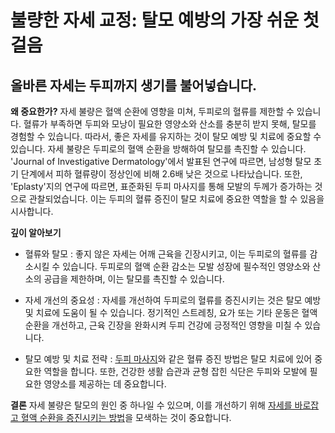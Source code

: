 ﻿

# 불량한 자세 교정: 탈모 예방의 가장 쉬운 첫걸음

## 올바른 자세는 두피까지 생기를 불어넣습니다.

**왜 중요한가?** 
자세 불량은 혈액 순환에 영향을 미쳐, 두피로의 혈류를 제한할 수 있습니다. 혈류가 부족하면 두피와 모낭이 필요한 영양소와 산소를 충분히 받지 못해, 탈모를 경험할 수 있습니다. 따라서, 좋은 자세를 유지하는 것이 탈모 예방 및 치료에 중요할 수 있습니다. 자세 불량은 두피로의 혈액 순환을 방해하여 탈모를 촉진할 수 있습니다. 'Journal of Investigative Dermatology'에서 발표된 연구에 따르면, 남성형 탈모 초기 단계에서 피하 혈류량이 정상인에 비해 2.6배 낮은 것으로 나타났습니다. 또한, 'Eplasty'지의 연구에 따르면, 표준화된 두피 마사지를 통해 모발의 두께가 증가하는 것으로 관찰되었습니다. 이는 두피의 혈류 증진이 탈모 치료에 중요한 역할을 할 수 있음을 시사합니다. 

**깊이 알아보기**

- 혈류와 탈모 : 좋지 않은 자세는 어깨 근육을 긴장시키고, 이는 두피로의 혈류를 감소시킬 수 있습니다. 두피로의 혈액 순환 감소는 모발 성장에 필수적인 영양소와 산소의 공급을 제한하며, 이는 탈모를 촉진할 수 있습니다. 

- 자세 개선의 중요성 : 자세를 개선하여 두피로의 혈류를 증진시키는 것은 탈모 예방 및 치료에 도움이 될 수 있습니다. 정기적인 스트레칭, 요가 또는 기타 운동은 혈액 순환을 개선하고, 근육 긴장을 완화시켜 두피 건강에 긍정적인 영향을 미칠 수 있습니다. 

- 탈모 예방 및 치료 전략 : [두피 마사지](https://frontier-three.vercel.app/kr/m04/m0407/m040720)와 같은 혈류 증진 방법은 탈모 치료에 있어 중요한 역할을 합니다. 또한, 건강한 생활 습관과 균형 잡힌 식단은 두피와 모발에 필요한 영양소를 제공하는 데 중요합니다. 

**결론**
자세 불량은 탈모의 원인 중 하나일 수 있으며, 이를 개선하기 위해 [자세를 바로잡고 혈액 순환을 증진시키는 방법](https://frontier-three.vercel.app/kr/m04/m0405/m040502)을 모색하는 것이 중요합니다.
<!--stackedit_data:
eyJoaXN0b3J5IjpbLTYxMjk0NDUxNSwxODA1MzQyNTk5XX0=
-->